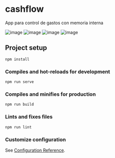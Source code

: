 # cashflow
App para control de gastos con memoria interna

![image](https://user-images.githubusercontent.com/62727846/227449579-f9005334-230c-4300-977b-3ece0cfa72b1.png)
![image](https://user-images.githubusercontent.com/62727846/227450299-7a122373-1188-4fbd-851e-5cbfddaae074.png)
![image](https://user-images.githubusercontent.com/62727846/227449649-c85de6c2-a317-437d-8430-24eb5f987f94.png)
![image](https://user-images.githubusercontent.com/62727846/227449935-62563e03-5b50-4eef-b9de-de9eab14aa3a.png)


## Project setup
```
npm install
```

### Compiles and hot-reloads for development
```
npm run serve
```

### Compiles and minifies for production
```
npm run build
```

### Lints and fixes files
```
npm run lint
```

### Customize configuration
See [Configuration Reference](https://cli.vuejs.org/config/).
